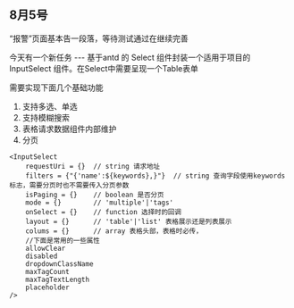## 8月5号

“报警”页面基本告一段落，等待测试通过在继续完善

今天有一个新任务 --- 基于antd 的 Select 组件封装一个适用于项目的 InputSelect 组件。在Select中需要呈现一个Table表单

需要实现下面几个基础功能

1. 支持多选、单选
2. 支持模糊搜索
3. 表格请求数据组件内部维护
4. 分页

```react
<InputSelect 
	requestUri = {}  // string 请求地址
	filters = {"{'name':${keywords},}"}	 // string 查询字段使用keywords标志，需要分页时也不需要传入分页参数
	isPaging = {}    // boolean 是否分页
	mode = {}		 // 'multiple'|'tags'
	onSelect = {}	 // function 选择时的回调
	layout = {}	 	 // 'table'|'list' 表格展示还是列表展示
	colums = {}		 // array 表格头部，表格时必传，
	//下面是常用的一些属性
	allowClear
	disabled
	dropdownClassName
	maxTagCount
	maxTagTextLength
	placeholder
/>
```

